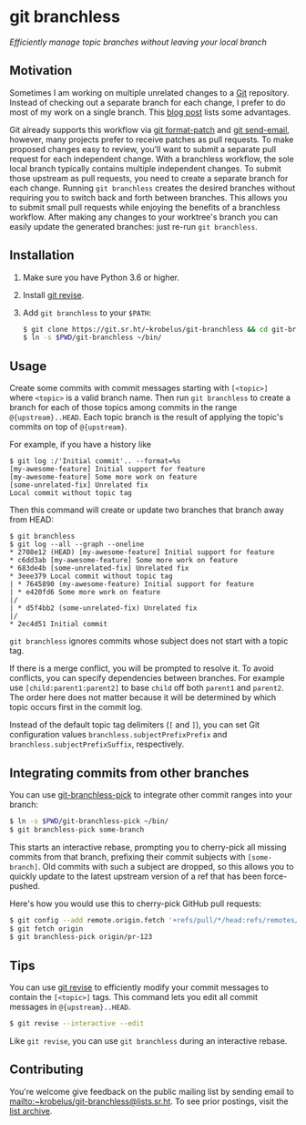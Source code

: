 # git branchless

*Efficiently manage topic branches without leaving your local branch*

## Motivation

Sometimes I am working on multiple unrelated changes to a [Git]
repository. Instead of checking out a separate branch for each change,
I prefer to do most of my work on a single branch. This [blog post] lists
some advantages.

Git already supports this workflow via [git format-patch] and [git send-email],
however, many projects prefer to receive patches as pull requests.  To make
proposed changes easy to review, you'll want to submit a separate pull
request for each independent change.  With a branchless workflow, the sole
local branch typically contains multiple independent changes. To submit
those upstream as pull requests, you need to create a separate branch for
each change.  Running `git branchless` creates the desired branches without
requiring you to switch back and forth between branches. This allows you
to submit small pull requests while enjoying the benefits of a branchless
workflow. After making any changes to your worktree's branch you can easily
update the generated branches: just re-run `git branchless`.

## Installation

1. Make sure you have Python 3.6 or higher.
2. Install [git revise].
3. Add `git branchless` to your `$PATH`:

   ```sh
   $ git clone https://git.sr.ht/~krobelus/git-branchless && cd git-branchless
   $ ln -s $PWD/git-branchless ~/bin/
   ```

## Usage

Create some commits with commit messages starting with `[<topic>] ` where
`<topic>` is a valid branch name.  Then run `git branchless` to create a branch
for each of those topics among commits in the range `@{upstream}..HEAD`.
Each topic branch is the result of applying the topic's commits on top of
`@{upstream}`.

For example, if you have a history like

    $ git log :/'Initial commit'.. --format=%s
    [my-awesome-feature] Initial support for feature
    [my-awesome-feature] Some more work on feature
    [some-unrelated-fix] Unrelated fix
    Local commit without topic tag

Then this command will create or update two branches that branch away
from HEAD:

    $ git branchless
    $ git log --all --graph --oneline
    * 2708e12 (HEAD) [my-awesome-feature] Initial support for feature
    * c6dd3ab [my-awesome-feature] Some more work on feature
    * 683de4b [some-unrelated-fix] Unrelated fix
    * 3eee379 Local commit without topic tag
    | * 7645890 (my-awesome-feature) Initial support for feature
    | * e420fd6 Some more work on feature
    |/
    | * d5f4bb2 (some-unrelated-fix) Unrelated fix
    |/
    * 2ec4d51 Initial commit

`git branchless` ignores commits whose subject does not start with a topic tag.

If there is a merge conflict, you will be prompted to resolve it.
To avoid conflicts, you can specify dependencies between branches.
For example use `[child:parent1:parent2]` to base `child` off both `parent1`
and `parent2`. The order here does not matter because it will be determined
by which topic occurs first in the commit log.

Instead of the default topic tag delimiters (`[` and `]`), you can
set Git configuration values `branchless.subjectPrefixPrefix` and
`branchless.subjectPrefixSuffix`, respectively.

## Integrating commits from other branches

You can use [git-branchless-pick](./git-branchless-pick) to integrate
other commit ranges into your branch:

```sh
$ ln -s $PWD/git-branchless-pick ~/bin/
$ git branchless-pick some-branch 
```

This starts an interactive rebase, prompting you to cherry-pick all missing
commits from that branch, prefixing their commit subjects with `[some-branch]`.
Old commits with such a subject are dropped, so this allows you to quickly
update to the latest upstream version of a ref that has been force-pushed.

Here's how you would use this to cherry-pick GitHub pull requests:

```sh
$ git config --add remote.origin.fetch '+refs/pull/*/head:refs/remotes/origin/pr-*'
$ git fetch origin
$ git branchless-pick origin/pr-123
```

## Tips

You can use [git revise] to efficiently modify your commit messages to contain
the `[<topic>]` tags. This command lets you edit all commit messages in
`@{upstream}..HEAD`.

```sh
$ git revise --interactive --edit
```

Like `git revise`, you can use `git branchless` during an interactive rebase.

## Contributing

You're welcome give feedback on the public mailing list by sending email
to <mailto:~krobelus/git-branchless@lists.sr.ht>.  To see prior postings,
visit the [list archive](https://lists.sr.ht/~krobelus/git-branchless).

[Git]: <https://git-scm.com/>
[git revise]: <https://github.com/mystor/git-revise/>
[git format-patch]: <https://git-scm.com/docs/git-format-patch>
[git send-email]: <https://git-send-email.io/>
[blog post]: <https://drewdevault.com/2020/04/06/My-weird-branchless-git-workflow.html>
